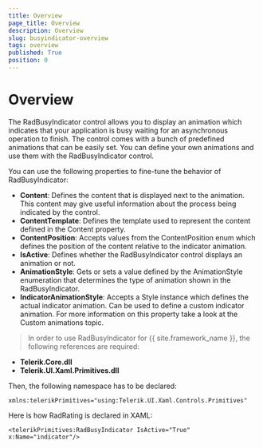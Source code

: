 ```yaml
---
title: Overview
page_title: Overview
description: Overview
slug: busyindicator-overview
tags: overview
published: True
position: 0
---
```


# Overview

The RadBusyIndicator control allows you to display an animation which indicates that your application is busy waiting for an asynchronous operation to finish. The control comes with a bunch of predefined animations that can be easily set. You can define your own animations and use them with the RadBusyIndicator control.

You can use the following properties to fine-tune the behavior of RadBusyIndicator:

* **Content**: Defines the content that is displayed next to the animation. This content may give useful information about the process being indicated by the control.
* **ContentTemplate**: Defines the template used to represent the content defined in the Content property.
* **ContentPosition**: Accepts values from the ContentPosition enum which defines the position of the content relative to the indicator animation.
* **IsActive**: Defines whether the RadBusyIndicator control displays an animation or not.
* **AnimationStyle**: Gets or sets a value defined by the AnimationStyle enumeration that determines the type of animation shown in the RadBusyIndicator.
* **IndicatorAnimationStyle**: Accepts a Style instance which defines the actual indicator animation. Can be used to define a custom indicator animation. For more information on this property take a look at the Custom animations topic.

> In order to use RadBusyIndicator for {{ site.framework_name }}, the following references are required:

* **Telerik.Core.dll**
* **Telerik.UI.Xaml.Primitives.dll**

Then, the following namespace has to be declared:
	
	xmlns:telerikPrimitives="using:Telerik.UI.Xaml.Controls.Primitives"

Here is how RadRating is declared in XAML:
	
	<telerikPrimitives:RadBusyIndicator IsActive="True" x:Name="indicator"/>
